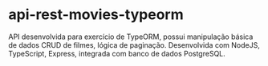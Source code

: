 # api-rest-movies-typeorm

API desenvolvida para exercício de TypeORM, possui manipulação básica de dados CRUD de filmes, lógica de paginação.
Desenvolvida com NodeJS, TypeScript, Express, integrada com banco de dados PostgreSQL.
